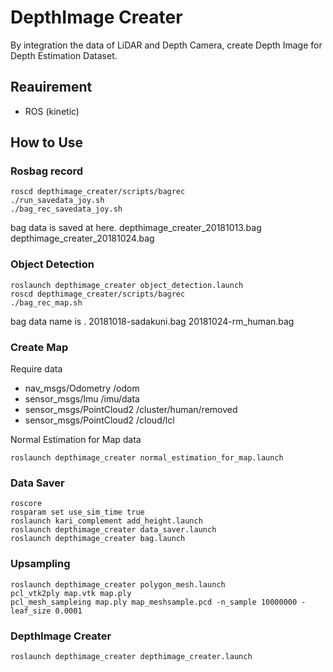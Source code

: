 # DepthImage Creater
By integration the data of LiDAR and Depth Camera, create Depth Image for Depth Estimation Dataset.

## Reauirement
- ROS (kinetic)

## How to Use

### Rosbag record
```
roscd depthimage_creater/scripts/bagrec
./run_savedata_joy.sh
./bag_rec_savedata_joy.sh
```
bag data is saved at here.
depthimage_creater_20181013.bag
depthimage_creater_20181024.bag

### Object Detection
```
roslaunch depthimage_creater object_detection.launch
roscd depthimage_creater/scripts/bagrec
./bag_rec_map.sh
```

bag data name is .
20181018-sadakuni.bag
20181024-rm_human.bag

### Create Map
Require data
- nav_msgs/Odometry /odom
- sensor_msgs/Imu /imu/data
- sensor_msgs/PointCloud2 /cluster/human/removed
- sensor_msgs/PointCloud2 /cloud/lcl

Normal Estimation for Map data
```
roslaunch depthimage_creater normal_estimation_for_map.launch
```

### Data Saver
```
roscore
rosparam set use_sim_time true
roslaunch kari_complement add_height.launch
roslaunch depthimage_creater data_saver.launch
roslaunch depthimage_creater bag.launch
```

### Upsampling
```
roslaunch depthimage_creater polygon_mesh.launch
pcl_vtk2ply map.vtk map.ply
pcl_mesh_sampleing map.ply map_meshsample.pcd -n_sample 10000000 -leaf_size 0.0001
```

### DepthImage Creater
```
roslaunch depthimage_creater depthimage_creater.launch
```
